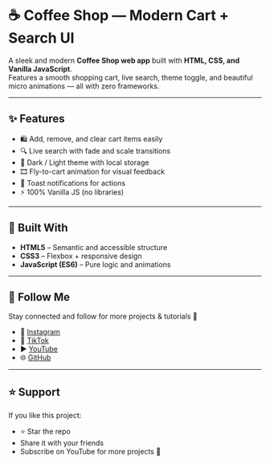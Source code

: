 # ☕ Coffee Shop — Modern Cart + Search UI

A sleek and modern **Coffee Shop web app** built with **HTML, CSS, and Vanilla JavaScript**.  
Features a smooth shopping cart, live search, theme toggle, and beautiful micro animations — all with zero frameworks.

---

## ✨ Features

- 🛍️ Add, remove, and clear cart items easily  
- 🔍 Live search with fade and scale transitions  
- 🌙 Dark / Light theme with local storage  
- 🎞️ Fly-to-cart animation for visual feedback  
- 💬 Toast notifications for actions  
- ⚡ 100% Vanilla JS (no libraries)

---

## 🧠 Built With

- **HTML5** – Semantic and accessible structure  
- **CSS3** – Flexbox + responsive design  
- **JavaScript (ES6)** – Pure logic and animations  

---

## 🔗 Follow Me
Stay connected and follow for more projects & tutorials 🚀  

- 📸 [Instagram](https://www.instagram.com/esraa_codes)  
- 🎵 [TikTok](https://www.tiktok.com/@esraa.codes)  
- ▶️ [YouTube](https://www.youtube.com/@EsraaCodes)  
- 🌐 [GitHub](https://github.com/esraamahmoudhamza)
  
---

## ⭐ Support

If you like this project:

* ⭐ Star the repo
* Share it with your friends
* Subscribe on YouTube for more projects 🚀

